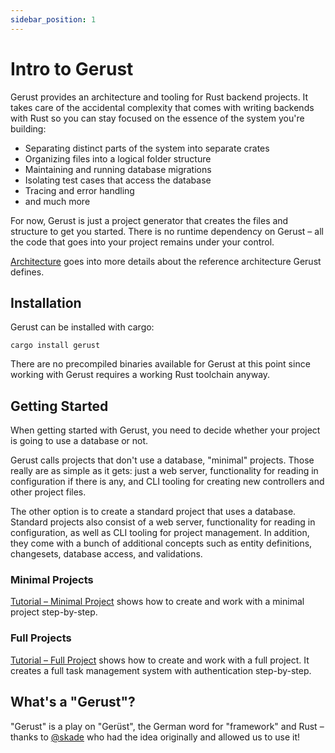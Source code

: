 ```yaml
---
sidebar_position: 1
---
```


# Intro to Gerust

Gerust provides an architecture and tooling for Rust backend projects. It takes care of the accidental complexity that comes with writing backends with Rust so you can stay focused on the essence of the system you're building:

- Separating distinct parts of the system into separate crates
- Organizing files into a logical folder structure
- Maintaining and running database migrations
- Isolating test cases that access the database
- Tracing and error handling
- and much more

For now, Gerust is just a project generator that creates the files and structure to get you started. There is no runtime dependency on Gerust – all the code that goes into your project remains under your control.

[Architecture](./architecture) goes into more details about the reference architecture Gerust defines.

## Installation

Gerust can be installed with cargo:

```
cargo install gerust
```

There are no precompiled binaries available for Gerust at this point since working with Gerust requires a working Rust toolchain anyway.

## Getting Started

When getting started with Gerust, you need to decide whether your project is going to use a database or not.

Gerust calls projects that don't use a database, "minimal" projects. Those really are as simple as it gets: just a web server, functionality for reading in configuration if there is any, and CLI tooling for creating new controllers and other project files.

The other option is to create a standard project that uses a database. Standard projects also consist of a web server, functionality for reading in configuration, as well as CLI tooling for project management. In addition, they come with a bunch of additional concepts such as entity definitions, changesets, database access, and validations.

### Minimal Projects

[Tutorial – Minimal Project](./tutorial-minimal) shows how to create and work with a minimal project step-by-step.

### Full Projects

[Tutorial – Full Project](./tutorial-full) shows how to create and work with a full project. It creates a full task management system with authentication step-by-step.

## What's a "Gerust"?

"Gerust" is a play on "Gerüst", the German word for "framework" and Rust – thanks to [@skade](https://github.com/skade) who had the idea originally and allowed us to use it!
